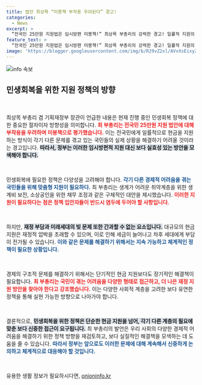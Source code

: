 ```yaml
---
title: 법안 최상목 “미봉책 부작용 우려된다” 경고!
categories:
  - News
excerpt: >
  “전국민 25만원 지원법은 임시방편 미봉책!” 최상목 부총리의 강력한 경고! 일률적 지원의 부작용과 재정 부담 우려 속에서, 진정한 해결책은 무엇일까? 클릭해 깊이 있는 시사 토론에 참여해보세요!
feature_text: >
  “전국민 25만원 지원법은 임시방편 미봉책!” 최상목 부총리의 강력한 경고! 일률적 지원의 부작용과 재정 부담 우려 속에서, 진정한 해결책은 무엇일까? 클릭해 깊이 있는 시사 토론에 참여해보세요!
image: 'https://blogger.googleusercontent.com/img/b/R29vZ2xl/AVvXsEixyZcFfHzMRdzZMjFBmAUKJYCLCGyLL1o632UiGVXcaFdKo_bkvkuCioo0uUKlGfBVcT3P84aROyZIXSBEx3Aw5nCQ3pTgDom1WDC4m8eifvWiAmWEEVb4x6G_l8C0QH225ldMjyaFvpxGEBGNO37VmDTDMHGhJPq73UglMfDca1-0aw/s1600/blogspot.png'
---
```


<p><img src="https://blogger.googleusercontent.com/img/b/R29vZ2xl/AVvXsEixyZcFfHzMRdzZMjFBmAUKJYCLCGyLL1o632UiGVXcaFdKo_bkvkuCioo0uUKlGfBVcT3P84aROyZIXSBEx3Aw5nCQ3pTgDom1WDC4m8eifvWiAmWEEVb4x6G_l8C0QH225ldMjyaFvpxGEBGNO37VmDTDMHGhJPq73UglMfDca1-0aw/s1600/blogspot.png" alt="info 속보" /></p>

<h2 data-ke-size="size26">민생회복을 위한 지원 정책의 방향</h2>

<p data-ke-size="size16">&nbsp;</p>

<p>최상목 부총리 겸 기획재정부 장관이 언급한 내용은 현재 진행 중인 민생회복 정책에 대한 중요한 절차이자 방향성을 의미합니다. <b><span style="color: #ee2323;">최 부총리는 전국민 25만원 지원 법안에 대해 부작용을 우려하며 미봉책으로 평가했습니다.</span></b> 이는 전국민에게 일률적으로 현금을 지원하는 방식이 각기 다른 문제를 겪고 있는 국민들의 실제 상황을 해결하기 어려울 것이라는 경고입니다. <b><span style="background-color: #21538527;">따라서, 정부는 이러한 임시방편적 지원 대신 보다 실효성 있는 방안을 모색해야 합니다.</span></b>   </p>

<p data-ke-size="size16">&nbsp;</p>

<p>민생회복에 필요한 정책은 다양성을 고려해야 합니다. <b><span style="color: #1a5490;">각기 다른 경제적 어려움을 겪는 국민들을 위해 맞춤형 지원이 필요하다.</span></b> 최 부총리는 생계가 어려운 취약계층을 위한 생계비 보전, 소상공인을 위한 채무 조정과 같은 구체적인 대안을 제시했습니다. <b><span style="color: #ee2323;">이러한 지원이 필요하다는 점은 정책 입안자들이 반드시 염두에 두어야 할 사항입니다.</span></b> </p>

<p data-ke-size="size16">&nbsp;</p>

<p>하지만, <b><span style="background-color: #21538527;">재정 부담과 미래세대의 빚 문제 또한 간과할 수 없는 요소입니다.</span></b> 대규모의 현금 지원은 재정적 압박을 초래할 수 있으며, 이로 인해 세금이 늘어나고 차후 세대에게 부담이 전가될 수 있습니다. <b><span style="color: #1a5490;">이와 같은 문제를 해결하기 위해서는 지속 가능하고 체계적인 정책이 필요한 상황입니다.</span></b></p>

<p data-ke-size="size16">&nbsp;</p>

<p>경제의 구조적 문제를 해결하기 위해서는 단기적인 현금 지원보다도 장기적인 해결책이 필요합니다. <b><span style="color: #ee2323;">최 부총리는 국민이 겪는 어려움을 다양한 형태로 접근하고, 더 나은 재정 지원 방안을 찾아야 한다고 강조했습니다.</span></b> 이는 다양한 사회적 계층을 고려한 보다 유연한 정책을 통해 실현 가능한 방향으로 나아가야 합니다. </p>

<p data-ke-size="size16">&nbsp;</p>

<p>결론적으로, <b><span style="background-color: #21538527;">민생회복을 위한 정책은 단순한 현금 지원을 넘어, 각기 다른 계층의 필요에 맞춘 보다 신중한 접근이 요구됩니다.</span></b> 최 부총리의 발언은 우리 사회의 다양한 경제적 어려움을 해결하기 위한 정책 방향을 재검토하고, 보다 실질적인 해결책을 모색하는 데 도움을 줄 수 있습니다. <b><span style="color: #1a5490;">따라서 정부는 앞으로도 이러한 문제에 대해 계속해서 신중하게 논의하고 체계적으로 대응해야 할 것입니다.</span></b> </p>

<p data-ke-size="size16">&nbsp;</p>
유용한 생활 정보가 필요하시다면, <a href="https://onioninfo.kr" rel="dofollow">onioninfo.kr</a>


